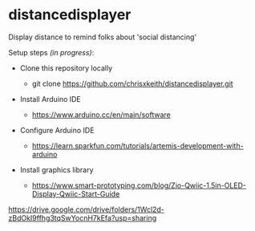 # distancedisplayer
Display distance to remind folks about 'social distancing'

Setup steps *(in progress)*:

- Clone this repository locally
  - git clone https://github.com/chrisxkeith/distancedisplayer.git

- Install Arduino IDE
  - https://www.arduino.cc/en/main/software

- Configure Arduino IDE
  - https://learn.sparkfun.com/tutorials/artemis-development-with-arduino

- Install graphics library
  - https://www.smart-prototyping.com/blog/Zio-Qwiic-1.5in-OLED-Display-Qwiic-Start-Guide

https://drive.google.com/drive/folders/1Wcl2d-zBdOkI9ffhg3tqSwYocnH7kEfa?usp=sharing
